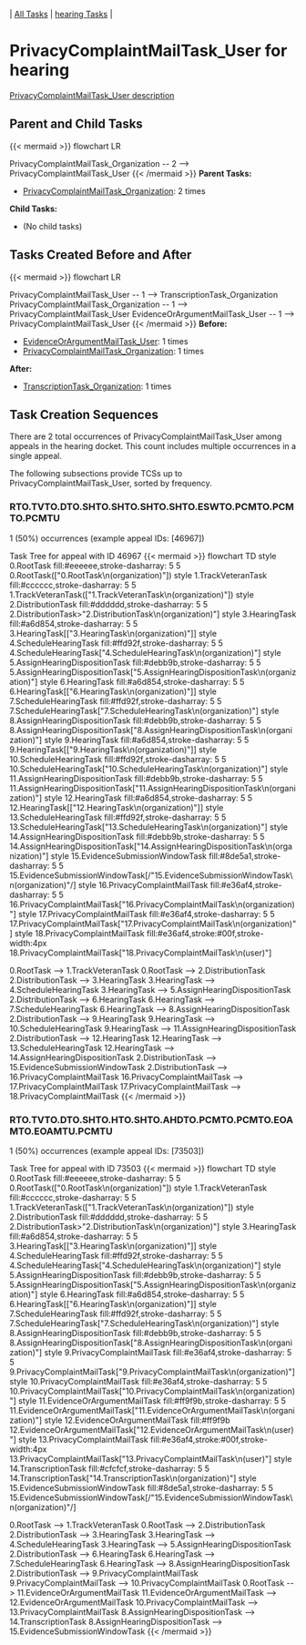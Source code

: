 ---
---
<!-- DO NOT EDIT THIS FILE.  This file is autogenerated. -->
| [All Tasks](../alltasks.md) | [hearing Tasks](tasklist.md) |

# PrivacyComplaintMailTask_User for hearing

[PrivacyComplaintMailTask_User description](../task_descr/PrivacyComplaintMailTask_User.md)

## Parent and Child Tasks

{{< mermaid >}}
flowchart LR

PrivacyComplaintMailTask_Organization -- 2 --> PrivacyComplaintMailTask_User
{{< /mermaid >}}
**Parent Tasks:**

   * [PrivacyComplaintMailTask_Organization](PrivacyComplaintMailTask_Organization.md): 2 times

**Child Tasks:**

   * (No child tasks)

## Tasks Created Before and After

{{< mermaid >}}
flowchart LR

PrivacyComplaintMailTask_User -- 1 --> TranscriptionTask_Organization
PrivacyComplaintMailTask_Organization -- 1 --> PrivacyComplaintMailTask_User
EvidenceOrArgumentMailTask_User -- 1 --> PrivacyComplaintMailTask_User
{{< /mermaid >}}
**Before:**

   * [EvidenceOrArgumentMailTask_User](EvidenceOrArgumentMailTask_User.md): 1 times
   * [PrivacyComplaintMailTask_Organization](PrivacyComplaintMailTask_Organization.md): 1 times

**After:**

   * [TranscriptionTask_Organization](TranscriptionTask_Organization.md): 1 times

## Task Creation Sequences

There are 2 total occurrences of PrivacyComplaintMailTask_User among appeals in the hearing docket.  This count includes multiple occurrences in a single appeal.

The following subsections provide TCSs up to PrivacyComplaintMailTask_User, sorted by frequency.

### RTO.TVTO.DTO.SHTO.SHTO.SHTO.SHTO.ESWTO.PCMTO.PCMTO.PCMTU

1 (50%) occurrences (example appeal IDs: [46967])

Task Tree for appeal with ID 46967
{{< mermaid >}}
flowchart TD
style 0.RootTask fill:#eeeeee,stroke-dasharray: 5 5
  0.RootTask(["0.RootTask\n(organization)"])
style 1.TrackVeteranTask fill:#cccccc,stroke-dasharray: 5 5
  1.TrackVeteranTask(["1.TrackVeteranTask\n(organization)"])
style 2.DistributionTask fill:#dddddd,stroke-dasharray: 5 5
  2.DistributionTask>"2.DistributionTask\n(organization)"]
style 3.HearingTask fill:#a6d854,stroke-dasharray: 5 5
  3.HearingTask[["3.HearingTask\n(organization)"]]
style 4.ScheduleHearingTask fill:#ffd92f,stroke-dasharray: 5 5
  4.ScheduleHearingTask["4.ScheduleHearingTask\n(organization)"]
style 5.AssignHearingDispositionTask fill:#debb9b,stroke-dasharray: 5 5
  5.AssignHearingDispositionTask["5.AssignHearingDispositionTask\n(organization)"]
style 6.HearingTask fill:#a6d854,stroke-dasharray: 5 5
  6.HearingTask[["6.HearingTask\n(organization)"]]
style 7.ScheduleHearingTask fill:#ffd92f,stroke-dasharray: 5 5
  7.ScheduleHearingTask["7.ScheduleHearingTask\n(organization)"]
style 8.AssignHearingDispositionTask fill:#debb9b,stroke-dasharray: 5 5
  8.AssignHearingDispositionTask["8.AssignHearingDispositionTask\n(organization)"]
style 9.HearingTask fill:#a6d854,stroke-dasharray: 5 5
  9.HearingTask[["9.HearingTask\n(organization)"]]
style 10.ScheduleHearingTask fill:#ffd92f,stroke-dasharray: 5 5
  10.ScheduleHearingTask["10.ScheduleHearingTask\n(organization)"]
style 11.AssignHearingDispositionTask fill:#debb9b,stroke-dasharray: 5 5
  11.AssignHearingDispositionTask["11.AssignHearingDispositionTask\n(organization)"]
style 12.HearingTask fill:#a6d854,stroke-dasharray: 5 5
  12.HearingTask[["12.HearingTask\n(organization)"]]
style 13.ScheduleHearingTask fill:#ffd92f,stroke-dasharray: 5 5
  13.ScheduleHearingTask["13.ScheduleHearingTask\n(organization)"]
style 14.AssignHearingDispositionTask fill:#debb9b,stroke-dasharray: 5 5
  14.AssignHearingDispositionTask["14.AssignHearingDispositionTask\n(organization)"]
style 15.EvidenceSubmissionWindowTask fill:#8de5a1,stroke-dasharray: 5 5
  15.EvidenceSubmissionWindowTask[/"15.EvidenceSubmissionWindowTask\n(organization)"/]
style 16.PrivacyComplaintMailTask fill:#e36af4,stroke-dasharray: 5 5
  16.PrivacyComplaintMailTask["16.PrivacyComplaintMailTask\n(organization)"]
style 17.PrivacyComplaintMailTask fill:#e36af4,stroke-dasharray: 5 5
  17.PrivacyComplaintMailTask["17.PrivacyComplaintMailTask\n(organization)"]
style 18.PrivacyComplaintMailTask fill:#e36af4,stroke:#00f,stroke-width:4px
  18.PrivacyComplaintMailTask["18.PrivacyComplaintMailTask\n(user)"]

0.RootTask --> 1.TrackVeteranTask
0.RootTask --> 2.DistributionTask
2.DistributionTask --> 3.HearingTask
3.HearingTask --> 4.ScheduleHearingTask
3.HearingTask --> 5.AssignHearingDispositionTask
2.DistributionTask --> 6.HearingTask
6.HearingTask --> 7.ScheduleHearingTask
6.HearingTask --> 8.AssignHearingDispositionTask
2.DistributionTask --> 9.HearingTask
9.HearingTask --> 10.ScheduleHearingTask
9.HearingTask --> 11.AssignHearingDispositionTask
2.DistributionTask --> 12.HearingTask
12.HearingTask --> 13.ScheduleHearingTask
12.HearingTask --> 14.AssignHearingDispositionTask
2.DistributionTask --> 15.EvidenceSubmissionWindowTask
2.DistributionTask --> 16.PrivacyComplaintMailTask
16.PrivacyComplaintMailTask --> 17.PrivacyComplaintMailTask
17.PrivacyComplaintMailTask --> 18.PrivacyComplaintMailTask
{{< /mermaid >}}


### RTO.TVTO.DTO.SHTO.HTO.SHTO.AHDTO.PCMTO.PCMTO.EOAMTO.EOAMTU.PCMTU

1 (50%) occurrences (example appeal IDs: [73503])

Task Tree for appeal with ID 73503
{{< mermaid >}}
flowchart TD
style 0.RootTask fill:#eeeeee,stroke-dasharray: 5 5
  0.RootTask(["0.RootTask\n(organization)"])
style 1.TrackVeteranTask fill:#cccccc,stroke-dasharray: 5 5
  1.TrackVeteranTask(["1.TrackVeteranTask\n(organization)"])
style 2.DistributionTask fill:#dddddd,stroke-dasharray: 5 5
  2.DistributionTask>"2.DistributionTask\n(organization)"]
style 3.HearingTask fill:#a6d854,stroke-dasharray: 5 5
  3.HearingTask[["3.HearingTask\n(organization)"]]
style 4.ScheduleHearingTask fill:#ffd92f,stroke-dasharray: 5 5
  4.ScheduleHearingTask["4.ScheduleHearingTask\n(organization)"]
style 5.AssignHearingDispositionTask fill:#debb9b,stroke-dasharray: 5 5
  5.AssignHearingDispositionTask["5.AssignHearingDispositionTask\n(organization)"]
style 6.HearingTask fill:#a6d854,stroke-dasharray: 5 5
  6.HearingTask[["6.HearingTask\n(organization)"]]
style 7.ScheduleHearingTask fill:#ffd92f,stroke-dasharray: 5 5
  7.ScheduleHearingTask["7.ScheduleHearingTask\n(organization)"]
style 8.AssignHearingDispositionTask fill:#debb9b,stroke-dasharray: 5 5
  8.AssignHearingDispositionTask["8.AssignHearingDispositionTask\n(organization)"]
style 9.PrivacyComplaintMailTask fill:#e36af4,stroke-dasharray: 5 5
  9.PrivacyComplaintMailTask["9.PrivacyComplaintMailTask\n(organization)"]
style 10.PrivacyComplaintMailTask fill:#e36af4,stroke-dasharray: 5 5
  10.PrivacyComplaintMailTask["10.PrivacyComplaintMailTask\n(organization)"]
style 11.EvidenceOrArgumentMailTask fill:#ff9f9b,stroke-dasharray: 5 5
  11.EvidenceOrArgumentMailTask["11.EvidenceOrArgumentMailTask\n(organization)"]
style 12.EvidenceOrArgumentMailTask fill:#ff9f9b
  12.EvidenceOrArgumentMailTask["12.EvidenceOrArgumentMailTask\n(user)"]
style 13.PrivacyComplaintMailTask fill:#e36af4,stroke:#00f,stroke-width:4px
  13.PrivacyComplaintMailTask["13.PrivacyComplaintMailTask\n(user)"]
style 14.TranscriptionTask fill:#cfcfcf,stroke-dasharray: 5 5
  14.TranscriptionTask["14.TranscriptionTask\n(organization)"]
style 15.EvidenceSubmissionWindowTask fill:#8de5a1,stroke-dasharray: 5 5
  15.EvidenceSubmissionWindowTask[/"15.EvidenceSubmissionWindowTask\n(organization)"/]

0.RootTask --> 1.TrackVeteranTask
0.RootTask --> 2.DistributionTask
2.DistributionTask --> 3.HearingTask
3.HearingTask --> 4.ScheduleHearingTask
3.HearingTask --> 5.AssignHearingDispositionTask
2.DistributionTask --> 6.HearingTask
6.HearingTask --> 7.ScheduleHearingTask
6.HearingTask --> 8.AssignHearingDispositionTask
2.DistributionTask --> 9.PrivacyComplaintMailTask
9.PrivacyComplaintMailTask --> 10.PrivacyComplaintMailTask
0.RootTask --> 11.EvidenceOrArgumentMailTask
11.EvidenceOrArgumentMailTask --> 12.EvidenceOrArgumentMailTask
10.PrivacyComplaintMailTask --> 13.PrivacyComplaintMailTask
8.AssignHearingDispositionTask --> 14.TranscriptionTask
8.AssignHearingDispositionTask --> 15.EvidenceSubmissionWindowTask
{{< /mermaid >}}


